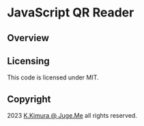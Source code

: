 # JavaScript QR Reader


## Overview


## Licensing

This code is licensed under MIT.


## Copyright

2023 [K.Kimura @ Juge.Me](https://github.com/dotnsf) all rights reserved.
